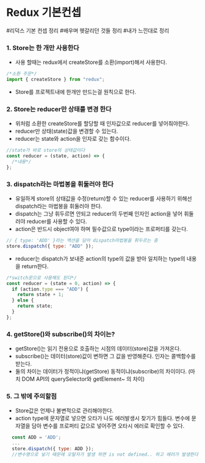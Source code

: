# Redux 기본컨셉

#리덕스 기본 컨셉 정리 #배우며 헷갈리던 것들 정리 #내가 느낀대로 정리

### 1. Store는 한 개만 사용한다

- 사용 할때는 redux에서 createStore를 소환(import)해서 사용한다.

```javascript
/*소환 주문*/
import { createStore } from "redux";
```

- Store를 프로젝트내에 한개만 만드는걸 원칙으로 한다.

### 2. Store는 reducer만 상태를 변경 한다

- 위처럼 소환한 createStore를 할당할 때 인자값으로 reducer를 넣어줘야한다.
- reducer만 상태(state)값을 변경할 수 있는다.
- reducer는 state와 action을 인자로 갖는 함수이다.

```javascript
//state가 바로 store의 상태값이다
const reducer = (state, action) => {
  /*내용*/
};
```

### 3. dispatch라는 마법봉을 휘둘러야 한다

- 유일하게 store의 상태값을 수정(return)할 수 있는 reducer를 사용하기 위해선 dispatch라는 마법봉을 휘둘러야 한다.
- dispatch는 그냥 휘두르면 안되고 reducer의 두번째 인자인 action을 넣어 휘둘러야 reducer를 사용할 수 있다.
- action은 반드시 object여야 하며 필수값으로 type이라는 프로퍼티를 갖는다.

```javascript
// { type: 'ADD' }라는 액션을 담아 dispatch마법봉을 휘두르는 중
store.dispatch({ type: "ADD" });
```

- reducer는 dispatch가 보내준 action의 type의 값을 받아 일치하는 type의 내용을 return한다.

```javascript
/*switch문으로 사용해도 된다*/
const reducer = (state = 0, action) => {
  if (action.type === "ADD") {
    return state + 1;
  } else {
    return state;
  }
};
```

### 4. getStore()와 subscribe()의 차이는?

- getStore()는 읽기 전용으로 호출하는 시점의 데이터(store)값을 가져온다.
- subscribe()는 데이터(store)값이 변하면 그 값을 반영해준다. 인자는 콜백함수를 받는다.
- 둘의 차이는 데이터가 정적이냐(getStore) 동적이냐(subscribe)의 차이이다. (마치 DOM API의 querySelector와 getElement~ 의 차이)

### 5. 그 밖에 주의할점

- Store값은 언제나 불변적으로 관리해야한다.
- action type에 문자열로 넣으면 오타가 나도 에러발생시 찾기가 힘들다. 변수에 문자열을 담아 변수를 프로퍼티 값으로 넣어주면 오타시 에러로 확인할 수 있다.

```javascript
  const ADD = 'ADD';
  ...
  store.dispatch({ type: ADD });
  //변수명으로 넣기 때문에 오탈자가 발생 하면 is not defined.. 하고 에러가 발생한다
```
